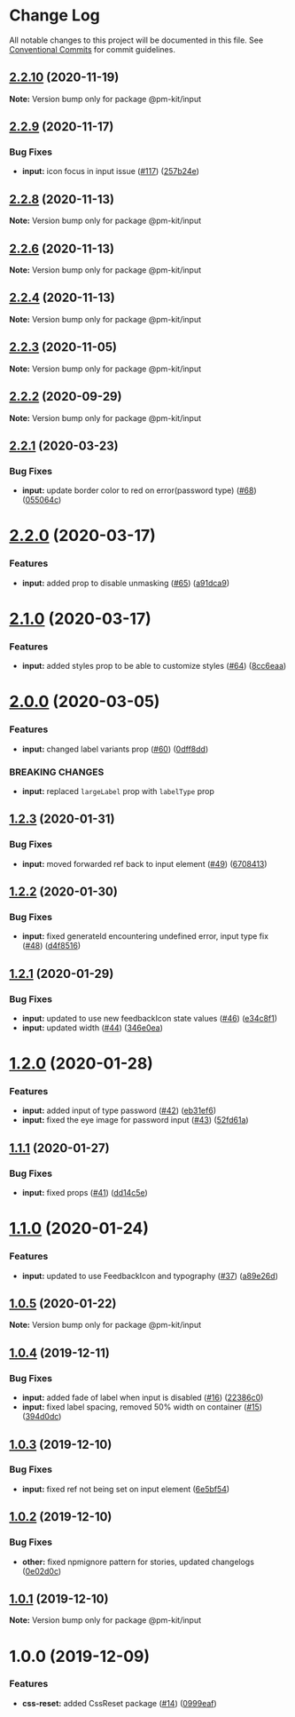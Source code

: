 # Change Log

All notable changes to this project will be documented in this file.
See [Conventional Commits](https://conventionalcommits.org) for commit guidelines.

## [2.2.10](https://github.com/telus/pm-kit/compare/@pm-kit/input@2.2.9...@pm-kit/input@2.2.10) (2020-11-19)

**Note:** Version bump only for package @pm-kit/input





## [2.2.9](https://github.com/telus/pm-kit/compare/@pm-kit/input@2.2.8...@pm-kit/input@2.2.9) (2020-11-17)


### Bug Fixes

* **input:** icon focus in input issue ([#117](https://github.com/telus/pm-kit/issues/117)) ([257b24e](https://github.com/telus/pm-kit/commit/257b24e645bc9da82873c4d2643b202c294b8564))





## [2.2.8](https://github.com/telus/pm-kit/compare/@pm-kit/input@2.2.6...@pm-kit/input@2.2.8) (2020-11-13)

**Note:** Version bump only for package @pm-kit/input





## [2.2.6](https://github.com/telus/pm-kit/compare/@pm-kit/input@2.2.4...@pm-kit/input@2.2.6) (2020-11-13)

**Note:** Version bump only for package @pm-kit/input





## [2.2.4](https://github.com/telus/pm-kit/compare/@pm-kit/input@2.2.3...@pm-kit/input@2.2.4) (2020-11-13)

**Note:** Version bump only for package @pm-kit/input





## [2.2.3](https://github.com/telus/pm-kit/compare/@pm-kit/input@2.2.2...@pm-kit/input@2.2.3) (2020-11-05)

**Note:** Version bump only for package @pm-kit/input





## [2.2.2](https://github.com/telus/pm-kit/compare/@pm-kit/input@2.2.1...@pm-kit/input@2.2.2) (2020-09-29)

**Note:** Version bump only for package @pm-kit/input





## [2.2.1](https://github.com/telus/pm-kit/compare/@pm-kit/input@2.2.0...@pm-kit/input@2.2.1) (2020-03-23)


### Bug Fixes

* **input:** update border color to red on error(password type) ([#68](https://github.com/telus/pm-kit/issues/68)) ([055064c](https://github.com/telus/pm-kit/commit/055064cf568097e90bb3db509038b9cd3bb34645))





# [2.2.0](https://github.com/telus/pm-kit/compare/@pm-kit/input@2.1.0...@pm-kit/input@2.2.0) (2020-03-17)


### Features

* **input:** added prop to disable unmasking ([#65](https://github.com/telus/pm-kit/issues/65)) ([a91dca9](https://github.com/telus/pm-kit/commit/a91dca96b91677a82b1702d8709778335868d0fc))





# [2.1.0](https://github.com/telus/pm-kit/compare/@pm-kit/input@2.0.0...@pm-kit/input@2.1.0) (2020-03-17)


### Features

* **input:** added styles prop to be able to customize styles ([#64](https://github.com/telus/pm-kit/issues/64)) ([8cc6eaa](https://github.com/telus/pm-kit/commit/8cc6eaacef5c8a763af5dae0e80726e6bea5f05c))





# [2.0.0](https://github.com/telus/pm-kit/compare/@pm-kit/input@1.2.3...@pm-kit/input@2.0.0) (2020-03-05)


### Features

* **input:** changed label variants prop ([#60](https://github.com/telus/pm-kit/issues/60)) ([0dff8dd](https://github.com/telus/pm-kit/commit/0dff8dd1caed6495d0c3f2ae2739e89f3fa86304))


### BREAKING CHANGES

* **input:** replaced `largeLabel` prop with `labelType` prop





## [1.2.3](https://github.com/telus/pm-kit/compare/@pm-kit/input@1.2.2...@pm-kit/input@1.2.3) (2020-01-31)


### Bug Fixes

* **input:** moved forwarded ref back to input element ([#49](https://github.com/telus/pm-kit/issues/49)) ([6708413](https://github.com/telus/pm-kit/commit/670841369a202940048224df7e5d21e2919091ac))





## [1.2.2](https://github.com/telus/pm-kit/compare/@pm-kit/input@1.2.1...@pm-kit/input@1.2.2) (2020-01-30)


### Bug Fixes

* **input:** fixed generateId encountering undefined error, input type fix ([#48](https://github.com/telus/pm-kit/issues/48)) ([d4f8516](https://github.com/telus/pm-kit/commit/d4f8516b0f51a7841ffd6e14c53fba2e3443fd9d))





## [1.2.1](https://github.com/telus/pm-kit/compare/@pm-kit/input@1.2.0...@pm-kit/input@1.2.1) (2020-01-29)


### Bug Fixes

* **input:** updated to use new feedbackIcon state values ([#46](https://github.com/telus/pm-kit/issues/46)) ([e34c8f1](https://github.com/telus/pm-kit/commit/e34c8f156bef858059d71cba2e6255ed6eae96a0))
* **input:** updated width ([#44](https://github.com/telus/pm-kit/issues/44)) ([346e0ea](https://github.com/telus/pm-kit/commit/346e0ead70263ac94a2afafb57928a85547a0f04))





# [1.2.0](https://github.com/telus/pm-kit/compare/@pm-kit/input@1.1.1...@pm-kit/input@1.2.0) (2020-01-28)


### Features

* **input:** added input of type password ([#42](https://github.com/telus/pm-kit/issues/42)) ([eb31ef6](https://github.com/telus/pm-kit/commit/eb31ef66feb3f22510e380ca6ef232c0921052e8))
* **input:** fixed the eye image for password input ([#43](https://github.com/telus/pm-kit/issues/43)) ([52fd61a](https://github.com/telus/pm-kit/commit/52fd61ac98acc6d69c716b01ae3e3c9681db3d8f))





## [1.1.1](https://github.com/telus/pm-kit/compare/@pm-kit/input@1.1.0...@pm-kit/input@1.1.1) (2020-01-27)


### Bug Fixes

* **input:** fixed props ([#41](https://github.com/telus/pm-kit/issues/41)) ([dd14c5e](https://github.com/telus/pm-kit/commit/dd14c5e079f0dd5527614340a31fe90012499825))





# [1.1.0](https://github.com/telus/pm-kit/compare/@pm-kit/input@1.0.5...@pm-kit/input@1.1.0) (2020-01-24)


### Features

* **input:** updated to use FeedbackIcon and typography ([#37](https://github.com/telus/pm-kit/issues/37)) ([a89e26d](https://github.com/telus/pm-kit/commit/a89e26df0a120cb42cfb0d66ce0f395b501a10a2))





## [1.0.5](https://github.com/telus/pm-kit/compare/@pm-kit/input@1.0.4...@pm-kit/input@1.0.5) (2020-01-22)

**Note:** Version bump only for package @pm-kit/input





## [1.0.4](https://github.com/telus/pm-kit/compare/@pm-kit/input@1.0.3...@pm-kit/input@1.0.4) (2019-12-11)


### Bug Fixes

* **input:** added fade of label when input is disabled ([#16](https://github.com/telus/pm-kit/issues/16)) ([22386c0](https://github.com/telus/pm-kit/commit/22386c09d153e5ad421eadd3649498af27a52264))
* **input:** fixed label spacing, removed 50% width on container ([#15](https://github.com/telus/pm-kit/issues/15)) ([394d0dc](https://github.com/telus/pm-kit/commit/394d0dc504ef4b8a9efb8e78a86c779bb72832f2))





## [1.0.3](https://github.com/telus/pm-kit/compare/@pm-kit/input@1.0.2...@pm-kit/input@1.0.3) (2019-12-10)


### Bug Fixes

* **input:** fixed ref not being set on input element ([6e5bf54](https://github.com/telus/pm-kit/commit/6e5bf54d8ff4bdc399dcdaf156cc8b5b96115ea1))





## [1.0.2](https://github.com/telus/pm-kit/compare/@pm-kit/input@1.0.1...@pm-kit/input@1.0.2) (2019-12-10)


### Bug Fixes

* **other:** fixed npmignore pattern for stories, updated changelogs ([0e02d0c](https://github.com/telus/pm-kit/commit/0e02d0c53b3a88905d51d4a8cc1b7e8f6da939fa))





## [1.0.1](https://github.com/telus/pm-kit/compare/@pm-kit/input@1.0.0...@pm-kit/input@1.0.1) (2019-12-10)

**Note:** Version bump only for package @pm-kit/input

# 1.0.0 (2019-12-09)

### Features

- **css-reset:** added CssReset package ([#14](https://github.com/telus/pm-kit/issues/14)) ([0999eaf](https://github.com/telus/pm-kit/commit/0999eaf7e63c6c3fc7508ca7acf04b6814887567))
